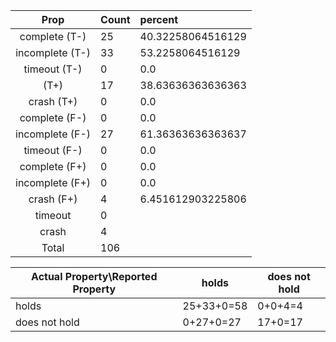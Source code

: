 
| Prop | Count | percent |
|:----:|:------|:--|
|complete   (T-)|25| 40.32258064516129 |
|incomplete (T-)|33|53.2258064516129 |
|timeout    (T-)|0|0.0 |
|           (T+)|17|38.63636363636363 |
|crash      (T+)|0|0.0 |
|complete   (F-)|0|0.0 |
|incomplete (F-)|27|61.36363636363637 |
|timeout    (F-)|0|0.0 |
|complete   (F+)|0|0.0 |
|incomplete (F+)|0|0.0 |
|crash      (F+)|4|6.451612903225806 |
|timeout        |0|
|crash          |4|
|Total          |106|

| Actual Property\Reported Property | holds | does not hold |
|------------------------------------|-------|---------------|
| holds | 25+33+0=58 | 0+0+4=4 |
| does not hold | 0+27+0=27 | 17+0=17 |

